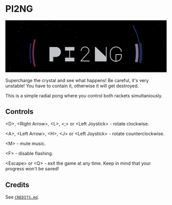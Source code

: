 # PI2NG

![banner](media/banner.png)

Supercharge the crystal and see what happens! Be careful, it's very unstable!
You have to contain it, otherwise it will get destroyed.

This is a simple radial pong where you control both rackets simultaniously.


## Controls

\<D\>, \<Right Arrow\>, \<L\>, \<;\> or \<Left Joystick\> - rotate clockwise.

\<A\>, \<Left Arrow\>, \<H\>, \<J\> or \<Left Joystick\> - rotate
counterclockwise.

\<M\> - mute music.

\<F\> - disable flashing.

\<Escape\> or \<Q\> - exit the game at any time. Keep in mind that your
progress won't be saved!


## Credits

See [`CREDITS.md`](./CREDITS.md).
